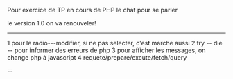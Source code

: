Pour exercice de TP en cours de PHP
le chat pour se parler

le version 1.0
on va renouveler!


-----------------
1 pour le radio---modifier, si ne pas selecter, c'est marche aussi
2 try -- die -- pour informer des erreurs de php 
3 pour afficher les messages, on change php à javascript
4 requete/prepare/excute/fetch/query

--

